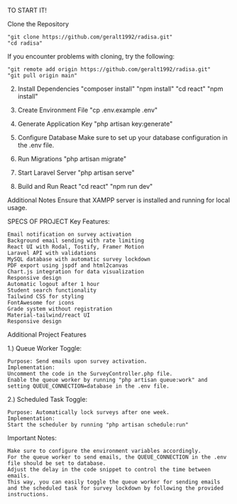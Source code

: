 TO START IT!

Clone the Repository

    "git clone https://github.com/geralt1992/radisa.git"
    "cd radisa"

If you encounter problems with cloning, try the following:

    "git remote add origin https://github.com/geralt1992/radisa.git"
    "git pull origin main"
    
2. Install Dependencies
    "composer install"
    "npm install"
    "cd react"
    "npm install"
   
4. Create Environment File
    "cp .env.example .env"
   
6. Generate Application Key
    "php artisan key:generate"
   
8. Configure Database
    Make sure to set up your database configuration in the .env file.

9. Run Migrations
    "php artisan migrate"
   
11. Start Laravel Server
    "php artisan serve"
    
13. Build and Run React
    "cd react"
    "npm run dev"

    
Additional Notes
    Ensure that XAMPP server is installed and running for local usage.


SPECS OF PROJECT
Key Features:

    Email notification on survey activation
    Background email sending with rate limiting
    React UI with Rodal, Tostify, Framer Motion
    Laravel API with validations
    MySQL database with automatic survey lockdown
    PDF export using jspdf and html2canvas
    Chart.js integration for data visualization
    Responsive design
    Automatic logout after 1 hour
    Student search functionality
    Tailwind CSS for styling
    FontAwesome for icons
    Grade system without registration
    Material-tailwind/react UI
    Responsive design



Additional Project Features

1.) Queue Worker Toggle:

    Purpose: Send emails upon survey activation.
    Implementation:
    Uncomment the code in the SurveyController.php file.
    Enable the queue worker by running "php artisan queue:work" and setting QUEUE_CONNECTION=database in the .env file.


2.) Scheduled Task Toggle:

    Purpose: Automatically lock surveys after one week.
    Implementation:
    Start the scheduler by running "php artisan schedule:run"
    
Important Notes:

    Make sure to configure the environment variables accordingly.
    For the queue worker to send emails, the QUEUE_CONNECTION in the .env file should be set to database.
    Adjust the delay in the code snippet to control the time between emails.
    This way, you can easily toggle the queue worker for sending emails and the scheduled task for survey lockdown by following the provided instructions.
